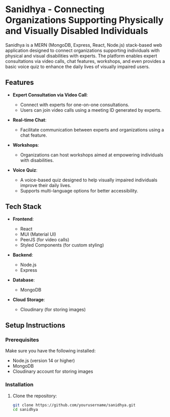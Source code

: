 # Sanidhya - Connecting Organizations Supporting Physically and Visually Disabled Individuals

Sanidhya is a MERN (MongoDB, Express, React, Node.js) stack-based web application designed to connect organizations supporting individuals with physical and visual disabilities with experts. The platform enables expert consultations via video calls, chat features, workshops, and even provides a basic voice quiz to enhance the daily lives of visually impaired users.

## Features

- **Expert Consultation via Video Call**: 
  - Connect with experts for one-on-one consultations.
  - Users can join video calls using a meeting ID generated by experts.
  
- **Real-time Chat**: 
  - Facilitate communication between experts and organizations using a chat feature.
  
- **Workshops**: 
  - Organizations can host workshops aimed at empowering individuals with disabilities.
  
- **Voice Quiz**: 
  - A voice-based quiz designed to help visually impaired individuals improve their daily lives.
  - Supports multi-language options for better accessibility.

## Tech Stack

- **Frontend**:
  - React
  - MUI (Material UI)
  - PeerJS (for video calls)
  - Styled Components (for custom styling)
  
- **Backend**:
  - Node.js
  - Express
  
- **Database**:
  - MongoDB
  
- **Cloud Storage**:
  - Cloudinary (for storing images)

## Setup Instructions

### Prerequisites

Make sure you have the following installed:

- Node.js (version 14 or higher)
- MongoDB
- Cloudinary account for storing images

### Installation

1. Clone the repository:

   ```bash
   git clone https://github.com/yourusername/sanidhya.git
   cd sanidhya
